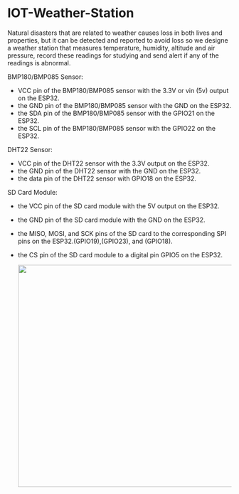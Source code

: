 # IOT-Weather-Station
Natural disasters that are related to weather causes loss in both lives and properties, but it can be detected and reported to avoid loss so we designe a weather station that measures temperature, humidity, altitude and air pressure, record these readings for studying and send alert if any of the readings is abnormal.

BMP180/BMP085 Sensor:

- VCC pin of the BMP180/BMP085 sensor with the 3.3V or vin (5v) output on the ESP32.
- the GND pin of the BMP180/BMP085 sensor with the GND on the ESP32.
- the SDA pin of the BMP180/BMP085 sensor with the GPIO21 on the ESP32.
- the SCL pin of the BMP180/BMP085 sensor with the GPIO22 on the ESP32.

DHT22 Sensor:

- VCC pin of the DHT22 sensor with the 3.3V output on the ESP32.
- the GND pin of the DHT22 sensor with the GND on the ESP32.
- the data pin of the DHT22 sensor with GPIO18 on the ESP32.

SD Card Module:

- the VCC pin of the SD card module with the 5V output on the ESP32.
- the GND pin of the SD card module with the GND on the ESP32.
- the MISO, MOSI, and SCK pins of the SD card to the corresponding SPI pins on the ESP32.(GPIO19),(GPIO23), and (GPIO18).
- the CS pin of the SD card module to a digital pin GPIO5 on the ESP32.

  <img src = "https://github.com/iamklevy/Weather-Station/assets/94145850/986edd3b-9d12-4334-9671-829cdeefa709" width="2100" height="500"/>
